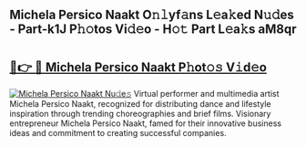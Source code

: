 ## Michela Persico Naakt O𝚗𝚕yf𝚊ns L𝚎a𝚔ed N𝚞𝚍es - Part-k1J P𝚑𝚘tos Vi𝚍𝚎o - H𝚘𝚝 Part L𝚎a𝚔s aM8qr

# <h2><a href="http://kfc9rk9.oniu.top/?m=Michela+Persico+Naakt">🔗👉 🔴 Michela Persico Naakt P𝚑ot𝚘𝚜 V𝚒d𝚎o</a></h2>

[![Michela Persico Naakt Nu𝚍e𝚜](https://i.imgur.com/0qMVB7G.gif)](http://kfc9rk9.oniu.top/?m=Michela+Persico+Naakt)
Virtual performer and multimedia artist Michela Persico Naakt, recognized for distributing dance and lifestyle inspiration through trending choreographies and brief films. Visionary entrepreneur Michela Persico Naakt, famed for their innovative business ideas and commitment to creating successful companies.  
